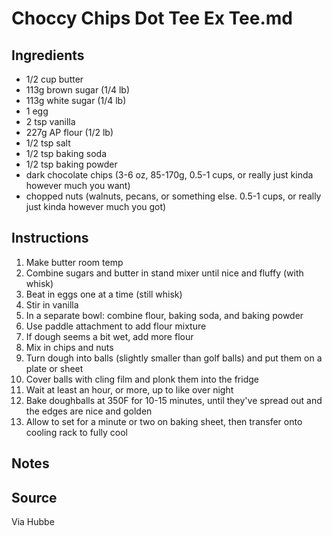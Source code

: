 # Choccy Chips Dot Tee Ex Tee.md

## Ingredients
- 1/2 cup butter
- 113g brown sugar (1/4 lb)
- 113g white sugar (1/4 lb)
- 1 egg
- 2 tsp vanilla
- 227g AP flour (1/2 lb)
- 1/2 tsp salt
- 1/2 tsp baking soda
- 1/2 tsp baking powder
- dark chocolate chips (3-6 oz, 85-170g, 0.5-1 cups, or really just kinda however much you want)
- chopped nuts (walnuts, pecans, or something else. 0.5-1 cups, or really just kinda however much you got)

## Instructions
1. Make butter room temp
2. Combine sugars and butter in stand mixer until nice and fluffy (with whisk)
3. Beat in eggs one at a time (still whisk)
4. Stir in vanilla
5. In a separate bowl: combine flour, baking soda, and baking powder
6. Use paddle attachment to add flour mixture
7. If dough seems a bit wet, add more flour
8. Mix in chips and nuts
9. Turn dough into balls (slightly smaller than golf balls) and put them on a plate or sheet
10. Cover balls with cling film and plonk them into the fridge
11. Wait at least an hour, or more, up to like over night
12. Bake doughballs at 350F for 10-15 minutes, until they've spread out and the edges are nice and golden
13. Allow to set for a minute or two on baking sheet, then transfer onto cooling rack to fully cool


## Notes

## Source
Via Hubbe
